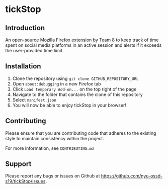 # tickStop

## Introduction

An open-source Mozilla Firefox extension by Team 8 to keep track of time spent on social media platforms in an active session and alerts if it exceeds the user-provided time limit.


## Installation

1. Clone the repository using `git clone GITHUB_REPOSITORY_URL`
2. Open `about:debugging` in a new Firefox tab
3. Click `Load temporary Add-on...` on the top right of the page
4. Navigate to the folder that contains the clone of this repository
5. Select `manifest.json`
6. You will now be able to enjoy tickStop in your browser!


## Contributing

Please ensure that you are contributing code that adheres to the existing style to maintain consistency within the project.

For more information, see `CONTRIBUTING.md`


## Support

Please report any bugs or issues on Github at <https://github.com/nyu-ossd-s19/tickStop/issues>.
